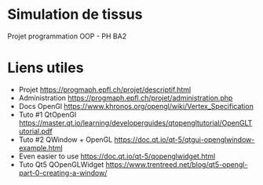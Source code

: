 # Simulation de tissus

Projet programmation OOP - PH BA2

# Liens utiles

- Projet https://progmaph.epfl.ch/projet/descriptif.html
- Administration https://progmaph.epfl.ch/projet/administration.php
- Docs OpenGl https://www.khronos.org/opengl/wiki/Vertex_Specification
- Tuto #1 QtOpenGl https://master.qt.io/learning/developerguides/qtopengltutorial/OpenGLTutorial.pdf
- Tuto #2 QWindow + OpenGL https://doc.qt.io/qt-5/qtgui-openglwindow-example.html
- Even easier to use https://doc.qt.io/qt-5/qopenglwidget.html
- Tuto Qt5 QOpenGLWidget https://www.trentreed.net/blog/qt5-opengl-part-0-creating-a-window/
